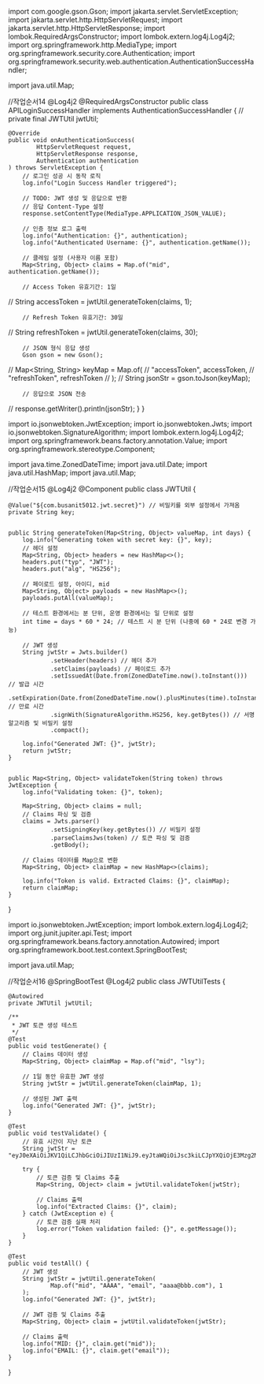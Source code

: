 import com.google.gson.Gson;
import jakarta.servlet.ServletException;
import jakarta.servlet.http.HttpServletRequest;
import jakarta.servlet.http.HttpServletResponse;
import lombok.RequiredArgsConstructor;
import lombok.extern.log4j.Log4j2;
import org.springframework.http.MediaType;
import org.springframework.security.core.Authentication;
import org.springframework.security.web.authentication.AuthenticationSuccessHandler;

import java.util.Map;

//작업순서14
@Log4j2
@RequiredArgsConstructor
public class APILoginSuccessHandler implements AuthenticationSuccessHandler {
//    private final JWTUtil jwtUtil;

    @Override
    public void onAuthenticationSuccess(
            HttpServletRequest request,
            HttpServletResponse response,
            Authentication authentication
    ) throws ServletException {
        // 로그인 성공 시 동작 로직
        log.info("Login Success Handler triggered");

        // TODO: JWT 생성 및 응답으로 반환
        // 응답 Content-Type 설정
        response.setContentType(MediaType.APPLICATION_JSON_VALUE);

        // 인증 정보 로그 출력
        log.info("Authentication: {}", authentication);
        log.info("Authenticated Username: {}", authentication.getName());

        // 클레임 설정 (사용자 이름 포함)
        Map<String, Object> claims = Map.of("mid", authentication.getName());

        // Access Token 유효기간: 1일
//        String accessToken = jwtUtil.generateToken(claims, 1);

        // Refresh Token 유효기간: 30일
//        String refreshToken = jwtUtil.generateToken(claims, 30);

        // JSON 형식 응답 생성
        Gson gson = new Gson();
//        Map<String, String> keyMap = Map.of(
//                "accessToken", accessToken,
//                "refreshToken", refreshToken
//        );
//        String jsonStr = gson.toJson(keyMap);

        // 응답으로 JSON 전송
//        response.getWriter().println(jsonStr);
}
}

import io.jsonwebtoken.JwtException;
import io.jsonwebtoken.Jwts;
import io.jsonwebtoken.SignatureAlgorithm;
import lombok.extern.log4j.Log4j2;
import org.springframework.beans.factory.annotation.Value;
import org.springframework.stereotype.Component;

import java.time.ZonedDateTime;
import java.util.Date;
import java.util.HashMap;
import java.util.Map;

//작업순서15
@Log4j2
@Component
public class JWTUtil {

    @Value("${com.busanit5012.jwt.secret}") // 비밀키를 외부 설정에서 가져옴
    private String key;


    public String generateToken(Map<String, Object> valueMap, int days) {
        log.info("Generating token with secret key: {}", key);
        // 헤더 설정
        Map<String, Object> headers = new HashMap<>();
        headers.put("typ", "JWT");
        headers.put("alg", "HS256");

        // 페이로드 설정, 아이디, mid
        Map<String, Object> payloads = new HashMap<>();
        payloads.putAll(valueMap);

        // 테스트 환경에서는 분 단위, 운영 환경에서는 일 단위로 설정
        int time = days * 60 * 24; // 테스트 시 분 단위 (나중에 60 * 24로 변경 가능)

        // JWT 생성
        String jwtStr = Jwts.builder()
                .setHeader(headers) // 헤더 추가
                .setClaims(payloads) // 페이로드 추가
                .setIssuedAt(Date.from(ZonedDateTime.now().toInstant())) // 발급 시간
                .setExpiration(Date.from(ZonedDateTime.now().plusMinutes(time).toInstant())) // 만료 시간
                .signWith(SignatureAlgorithm.HS256, key.getBytes()) // 서명 알고리즘 및 비밀키 설정
                .compact();

        log.info("Generated JWT: {}", jwtStr);
        return jwtStr;
    }


    public Map<String, Object> validateToken(String token) throws JwtException {
        log.info("Validating token: {}", token);

        Map<String, Object> claims = null;
        // Claims 파싱 및 검증
        claims = Jwts.parser()
                .setSigningKey(key.getBytes()) // 비밀키 설정
                .parseClaimsJws(token) // 토큰 파싱 및 검증
                .getBody();

        // Claims 데이터를 Map으로 변환
        Map<String, Object> claimMap = new HashMap<>(claims);

        log.info("Token is valid. Extracted Claims: {}", claimMap);
        return claimMap;
    }
}

import io.jsonwebtoken.JwtException;
import lombok.extern.log4j.Log4j2;
import org.junit.jupiter.api.Test;
import org.springframework.beans.factory.annotation.Autowired;
import org.springframework.boot.test.context.SpringBootTest;

import java.util.Map;

//작업순서16
@SpringBootTest
@Log4j2
public class JWTUtilTests {

    @Autowired
    private JWTUtil jwtUtil;

    /**
     * JWT 토큰 생성 테스트
     */
    @Test
    public void testGenerate() {
        // Claims 데이터 생성
        Map<String, Object> claimMap = Map.of("mid", "lsy");

        // 1일 동안 유효한 JWT 생성
        String jwtStr = jwtUtil.generateToken(claimMap, 1);

        // 생성된 JWT 출력
        log.info("Generated JWT: {}", jwtStr);
    }

    @Test
    public void testValidate() {
        // 유효 시간이 지난 토큰
        String jwtStr = "eyJ0eXAiOiJKV1QiLCJhbGciOiJIUzI1NiJ9.eyJtaWQiOiJsc3kiLCJpYXQiOjE3Mzg2Mjc4NjgsImV4cCI6MTczODcxNDI2OH0.zBfIcWj8lKAcrvIjWG_WFLjjWdiXa_friSYE1ecFBMQ";

        try {
            // 토큰 검증 및 Claims 추출
            Map<String, Object> claim = jwtUtil.validateToken(jwtStr);

            // Claims 출력
            log.info("Extracted Claims: {}", claim);
        } catch (JwtException e) {
            // 토큰 검증 실패 처리
            log.error("Token validation failed: {}", e.getMessage());
        }
    }

    @Test
    public void testAll() {
        // JWT 생성
        String jwtStr = jwtUtil.generateToken(
                Map.of("mid", "AAAA", "email", "aaaa@bbb.com"), 1
        );
        log.info("Generated JWT: {}", jwtStr);

        // JWT 검증 및 Claims 추출
        Map<String, Object> claim = jwtUtil.validateToken(jwtStr);

        // Claims 출력
        log.info("MID: {}", claim.get("mid"));
        log.info("EMAIL: {}", claim.get("email"));
    }
}
